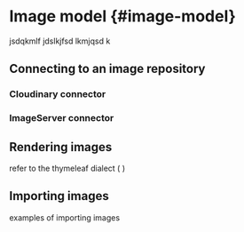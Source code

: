 # Image model {#image-model}

jsdqkmlf jdslkjfsd lkmjqsd k

## Connecting to an image repository

### Cloudinary connector

### ImageServer connector

## Rendering images

refer to the thymeleaf dialect \( \)

## Importing images

examples of importing images

